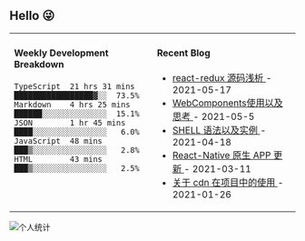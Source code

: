 ## Hello 😜
<table>
<tr>
<td valign="top" width="50%">

#### Weekly Development Breakdown
    

```text
TypeScript  21 hrs 31 mins █████████████████▓░░  73.5%
Markdown    4 hrs 25 mins  ██████░░░░░░░░░░░░░░  15.1%
JSON        1 hr 45 mins   ████░░░░░░░░░░░░░░░░   6.0%
JavaScript  48 mins        ███▒░░░░░░░░░░░░░░░░   2.8%
HTML        43 mins        ███▒░░░░░░░░░░░░░░░░   2.5%
```

</td>
<td valign="top" width="50%">

#### Recent Blog  
 

* <a href='http://www.cnblogs.com/Grewer/p/14779243.html' target='_blank'>react-redux 源码浅析 </a> - 2021-05-17 
* <a href='http://www.cnblogs.com/Grewer/p/14733521.html' target='_blank'>WebComponents使用以及思考 </a> - 2021-05-5 
* <a href='http://www.cnblogs.com/Grewer/p/14675248.html' target='_blank'>SHELL 语法以及实例 </a> - 2021-04-18 
* <a href='http://www.cnblogs.com/Grewer/p/14518357.html' target='_blank'>React-Native  原生 APP 更新 </a> - 2021-03-11 
* <a href='http://www.cnblogs.com/Grewer/p/14331846.html' target='_blank'>关于 cdn 在项目中的使用 </a> - 2021-01-26 


</td>
</tr>
</table>


![个人统计](https://github-readme-stats.vercel.app/api?username=grewer&show_icons=true&icon_color=CE1D2D&text_color=718096&bg_color=ffffff&hide_title=true)

